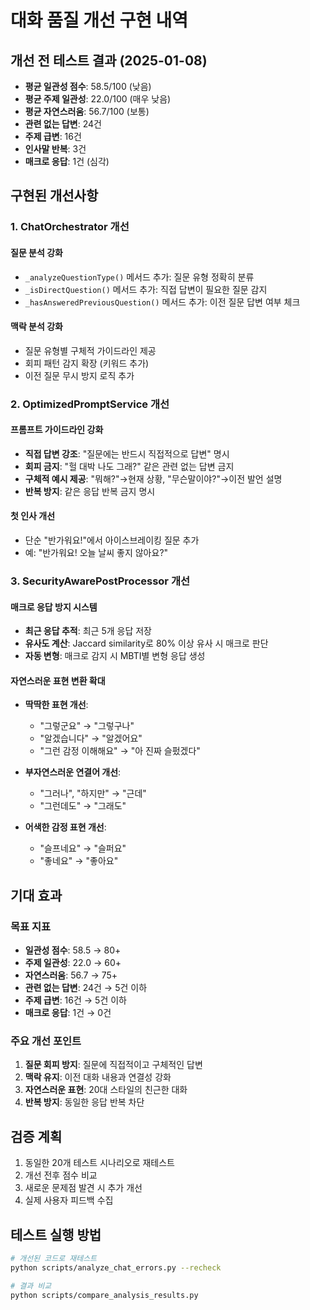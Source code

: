 # 대화 품질 개선 구현 내역

## 개선 전 테스트 결과 (2025-01-08)
- **평균 일관성 점수**: 58.5/100 (낮음)
- **평균 주제 일관성**: 22.0/100 (매우 낮음)  
- **평균 자연스러움**: 56.7/100 (보통)
- **관련 없는 답변**: 24건
- **주제 급변**: 16건
- **인사말 반복**: 3건
- **매크로 응답**: 1건 (심각)

## 구현된 개선사항

### 1. ChatOrchestrator 개선
#### 질문 분석 강화
- `_analyzeQuestionType()` 메서드 추가: 질문 유형 정확히 분류
- `_isDirectQuestion()` 메서드 추가: 직접 답변이 필요한 질문 감지
- `_hasAnsweredPreviousQuestion()` 메서드 추가: 이전 질문 답변 여부 체크

#### 맥락 분석 강화  
- 질문 유형별 구체적 가이드라인 제공
- 회피 패턴 감지 확장 (키워드 추가)
- 이전 질문 무시 방지 로직 추가

### 2. OptimizedPromptService 개선
#### 프롬프트 가이드라인 강화
- **직접 답변 강조**: "질문에는 반드시 직접적으로 답변" 명시
- **회피 금지**: "헐 대박 나도 그래?" 같은 관련 없는 답변 금지
- **구체적 예시 제공**: "뭐해?"→현재 상황, "무슨말이야?"→이전 발언 설명
- **반복 방지**: 같은 응답 반복 금지 명시

#### 첫 인사 개선
- 단순 "반가워요!"에서 아이스브레이킹 질문 추가
- 예: "반가워요! 오늘 날씨 좋지 않아요?"

### 3. SecurityAwarePostProcessor 개선
#### 매크로 응답 방지 시스템
- **최근 응답 추적**: 최근 5개 응답 저장
- **유사도 계산**: Jaccard similarity로 80% 이상 유사 시 매크로 판단
- **자동 변형**: 매크로 감지 시 MBTI별 변형 응답 생성

#### 자연스러운 표현 변환 확대
- **딱딱한 표현 개선**:
  - "그렇군요" → "그렇구나"
  - "알겠습니다" → "알겠어요"
  - "그런 감정 이해해요" → "아 진짜 슬펐겠다"
  
- **부자연스러운 연결어 개선**:
  - "그러나", "하지만" → "근데"
  - "그런데도" → "그래도"
  
- **어색한 감정 표현 개선**:
  - "슬프네요" → "슬퍼요"
  - "좋네요" → "좋아요"

## 기대 효과

### 목표 지표
- **일관성 점수**: 58.5 → 80+ 
- **주제 일관성**: 22.0 → 60+
- **자연스러움**: 56.7 → 75+
- **관련 없는 답변**: 24건 → 5건 이하
- **주제 급변**: 16건 → 5건 이하
- **매크로 응답**: 1건 → 0건

### 주요 개선 포인트
1. **질문 회피 방지**: 질문에 직접적이고 구체적인 답변
2. **맥락 유지**: 이전 대화 내용과 연결성 강화
3. **자연스러운 표현**: 20대 스타일의 친근한 대화
4. **반복 방지**: 동일한 응답 반복 차단

## 검증 계획
1. 동일한 20개 테스트 시나리오로 재테스트
2. 개선 전후 점수 비교
3. 새로운 문제점 발견 시 추가 개선
4. 실제 사용자 피드백 수집

## 테스트 실행 방법
```bash
# 개선된 코드로 재테스트
python scripts/analyze_chat_errors.py --recheck

# 결과 비교
python scripts/compare_analysis_results.py
```